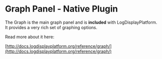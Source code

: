 # Graph Panel -  Native Plugin

The Graph is the main graph panel and is **included** with LogDisplayPlatform. It provides a very rich set of graphing options.

Read more about it here:

[http://docs.logdisplayplatform.org/reference/graph/](http://docs.logdisplayplatform.org/reference/graph/)